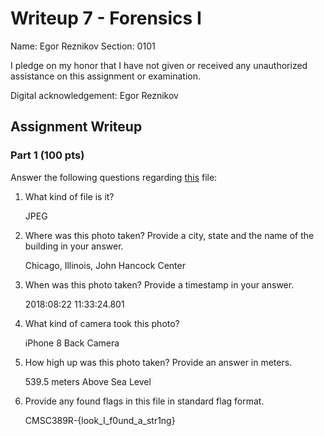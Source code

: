 # Writeup 7 - Forensics I

Name: Egor Reznikov
Section: 0101

I pledge on my honor that I have not given or received any unauthorized assistance on this assignment or examination.

Digital acknowledgement: Egor Reznikov

## Assignment Writeup

### Part 1 (100 pts)
Answer the following questions regarding [this](../image) file:

1. What kind of file is it?
    
    JPEG

2. Where was this photo taken? Provide a city, state and the name of the building in your answer.
    
    Chicago, Illinois, John Hancock Center

3. When was this photo taken? Provide a timestamp in your answer.
    
    2018:08:22 11:33:24.801

4. What kind of camera took this photo?
    
    iPhone 8 Back Camera

5. How high up was this photo taken? Provide an answer in meters.
    
    539.5 meters Above Sea Level

6. Provide any found flags in this file in standard flag format.

    CMSC389R-{look_I_f0und_a_str1ng}
